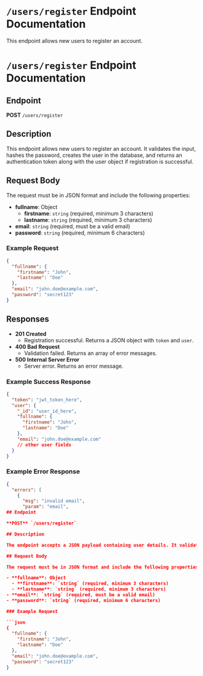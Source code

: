 # `/users/register` Endpoint Documentation

This endpoint allows new users to register an account.

# `/users/register` Endpoint Documentation

## Endpoint

**POST** `/users/register`

## Description

This endpoint allows new users to register an account.
It validates the input, hashes the password, creates the user in the database, and returns an authentication token along with the user object if registration is successful.

## Request Body

The request must be in JSON format and include the following properties:

- **fullname**: Object
  - **firstname**: `string` (required, minimum 3 characters)
  - **lastname**: `string` (required, minimum 3 characters)
- **email**: `string` (required, must be a valid email)
- **password**: `string` (required, minimum 6 characters)

### Example Request

```json
{
  "fullname": {
    "firstname": "John",
    "lastname": "Doe"
  },
  "email": "john.doe@example.com",
  "password": "secret123"
}
```

## Responses

- **201 Created**
  - Registration successful. Returns a JSON object with `token` and `user`.
- **400 Bad Request**
  - Validation failed. Returns an array of error messages.
- **500 Internal Server Error**
  - Server error. Returns an error message.

### Example Success Response

```json
{
  "token": "jwt_token_here",
  "user": {
    "_id": "user_id_here",
    "fullname": {
      "firstname": "John",
      "lastname": "Doe"
    },
    "email": "john.doe@example.com"
    // other user fields
  }
}
```

### Example Error Response

````json
{
  "errors": [
    {
      "msg": "invalid email",
      "param": "email",
## Endpoint

**POST** `/users/register`

## Description

The endpoint accepts a JSON payload containing user details. It validates the input, hashes the password, creates the user in the database, and returns an authentication token along with the user object if registration is successful.

## Request Body

The request must be in JSON format and include the following properties:

- **fullname**: Object
  - **firstname**: `string` (required, minimum 3 characters)
  - **lastname**: `string` (required, minimum 3 characters)
- **email**: `string` (required, must be a valid email)
- **password**: `string` (required, minimum 6 characters)

### Example Request

```json
{
  "fullname": {
    "firstname": "John",
    "lastname": "Doe"
  },
  "email": "john.doe@example.com",
  "password": "secret123"
}
````
